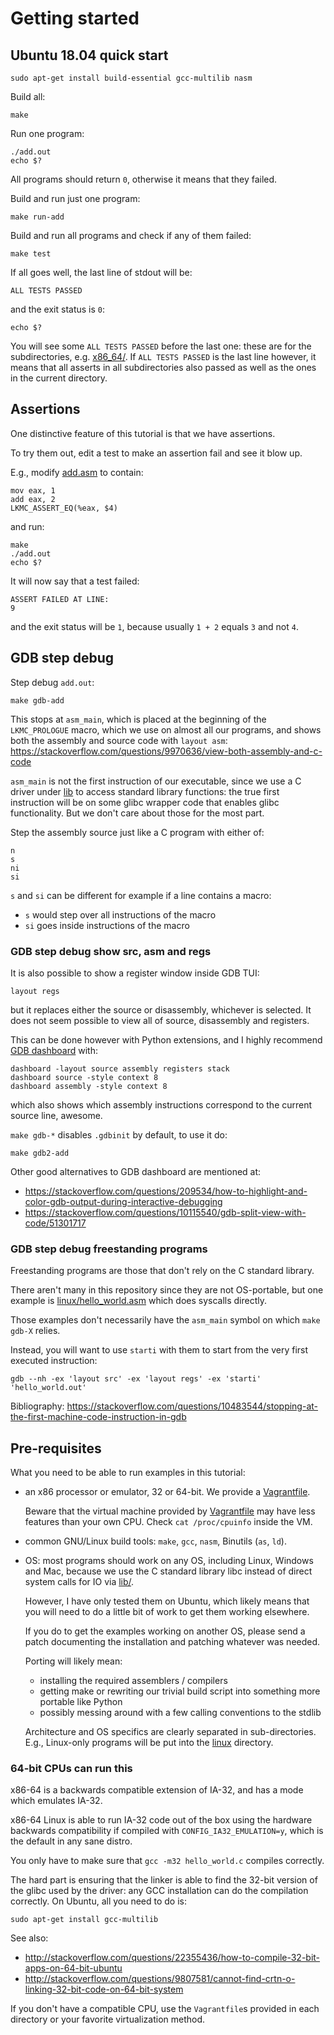 # Getting started

## Ubuntu 18.04 quick start

    sudo apt-get install build-essential gcc-multilib nasm

Build all:

    make

Run one program:

    ./add.out
    echo $?

All programs should return `0`, otherwise it means that they failed.

Build and run just one program:

    make run-add

Build and run all programs and check if any of them failed:

    make test

If all goes well, the last line of stdout will be:

    ALL TESTS PASSED

and the exit status is `0`:

    echo $?

You will see some `ALL TESTS PASSED` before the last one: these are for the subdirectories, e.g. [x86_64/](x86_64/). If `ALL TESTS PASSED` is the last line however, it means that all asserts in all subdirectories also passed as well as the ones in the current directory.

## Assertions

One distinctive feature of this tutorial is that we have assertions.

To try them out, edit a test to make an assertion fail and see it blow up.

E.g., modify [add.asm](add.asm) to contain:

    mov eax, 1
    add eax, 2
    LKMC_ASSERT_EQ(%eax, $4)

and run:

    make
    ./add.out
    echo $?

It will now say that a test failed:

    ASSERT FAILED AT LINE:
    9

and the exit status will be `1`, because usually `1 + 2` equals `3` and not `4`.

## GDB step debug

Step debug `add.out`:

    make gdb-add

This stops at `asm_main`, which is placed at the beginning of the `LKMC_PROLOGUE` macro, which we use on almost all our programs, and shows both the assembly and source code with `layout asm`: https://stackoverflow.com/questions/9970636/view-both-assembly-and-c-code

`asm_main` is not the first instruction of our executable, since we use a C driver under [lib](lib/) to access standard library functions: the true first instruction will be on some glibc wrapper code that enables glibc functionality. But we don't care about those for the most part.

Step the assembly source just like a C program with either of:

    n
    s
    ni
    si

`s` and `si` can be different for example if a line contains a macro:

* `s` would step over all instructions of the macro
* `si` goes inside instructions of the macro

### GDB step debug show src, asm and regs

It is also possible to show a register window inside GDB TUI:

    layout regs

but it replaces either the source or disassembly, whichever is selected. It does not seem possible to view all of source, disassembly and registers.

This can be done however with Python extensions, and I highly recommend [GDB dashboard](https://github.com/cyrus-and/gdb-dashboard) with:

    dashboard -layout source assembly registers stack
    dashboard source -style context 8
    dashboard assembly -style context 8

which also shows which assembly instructions correspond to the current source line, awesome.

`make gdb-*` disables `.gdbinit` by default, to use it do:

    make gdb2-add

Other good alternatives to GDB dashboard are mentioned at:

- https://stackoverflow.com/questions/209534/how-to-highlight-and-color-gdb-output-during-interactive-debugging
- https://stackoverflow.com/questions/10115540/gdb-split-view-with-code/51301717

### GDB step debug freestanding programs

Freestanding programs are those that don't rely on the C standard library.

There aren't many in this repository since they are not OS-portable, but one example is [linux/hello_world.asm](linux/hello_world.asm) which does syscalls directly.

Those examples don't necessarily have the `asm_main` symbol on which `make gdb-X` relies.

Instead, you will want to use `starti` with them to start from the very first executed instruction:

	gdb --nh -ex 'layout src' -ex 'layout regs' -ex 'starti' 'hello_world.out'

Bibliography: https://stackoverflow.com/questions/10483544/stopping-at-the-first-machine-code-instruction-in-gdb

## Pre-requisites

What you need to be able to run examples in this tutorial:

-   an x86 processor or emulator, 32 or 64-bit. We provide a [Vagrantfile](Vagrantfile).

    Beware that the virtual machine provided by [Vagrantfile](Vagrantfile) may have less features than your own CPU. Check `cat /proc/cpuinfo` inside the VM.

-   common GNU/Linux build tools: `make`, `gcc`, `nasm`, Binutils (`as`, `ld`).

-   OS: most programs should work on any OS, including Linux, Windows and Mac, because we use the C standard library libc instead of direct system calls for IO via [lib/](lib/).

    However, I have only tested them on Ubuntu, which likely means that you will need to do a little bit of work to get them working elsewhere.

    If you do to get the examples working on another OS, please send a patch documenting the installation and patching whatever was needed.

    Porting will likely mean:

    - installing the required assemblers / compilers
    - getting make or rewriting our trivial build script into something more portable like Python
    - possibly messing around with a few calling conventions to the stdlib

    Architecture and OS specifics are clearly separated in sub-directories. E.g., Linux-only programs will be put into the [linux](linux/) directory.

### 64-bit CPUs can run this

x86-64 is a backwards compatible extension of IA-32, and has a mode which emulates IA-32.

x86-64 Linux is able to run IA-32 code out of the box using the hardware backwards compatibility if compiled with `CONFIG_IA32_EMULATION=y`, which is the default in any sane distro.

You only have to make sure that `gcc -m32 hello_world.c` compiles correctly.

The hard part is ensuring that the linker is able to find the 32-bit version of the glibc used by the driver: any GCC installation can do the compilation correctly. On Ubuntu, all you need to do is:

    sudo apt-get install gcc-multilib

See also:

- <http://stackoverflow.com/questions/22355436/how-to-compile-32-bit-apps-on-64-bit-ubuntu>
- <http://stackoverflow.com/questions/9807581/cannot-find-crtn-o-linking-32-bit-code-on-64-bit-system>

If you don't have a compatible CPU, use the `Vagrantfile`s provided in each directory or your favorite virtualization method.

